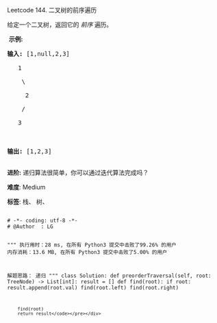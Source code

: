 Leetcode 144. 二叉树的前序遍历
<p>给定一个二叉树，返回它的&nbsp;<em>前序&nbsp;</em>遍历。</p>


<p>&nbsp;<strong>示例:</strong></p>



<pre><strong>输入:</strong> [1,null,2,3]  

   1

    \

     2

    /

   3 



<strong>输出:</strong> [1,2,3]

</pre>



<p><strong>进阶:</strong>&nbsp;递归算法很简单，你可以通过迭代算法完成吗？</p>





 **难度**: Medium



 **标签**: 栈、 树、 





<div class="hcb_wrap">
<pre class="prism undefined-numbers lang-python" data-lang="Python"><code>
# -*- coding: utf-8 -*-
# @Author  : LG

"""
执行用时：28 ms, 在所有 Python3 提交中击败了99.26% 的用户
内存消耗：13.6 MB, 在所有 Python3 提交中击败了5.00% 的用户

解题思路：
    递归
"""
class Solution:
    def preorderTraversal(self, root: TreeNode) -> List[int]:
        result = []
        def find(root):
            if root:
                result.append(root.val)
                find(root.left)
                find(root.right)

        find(root)
        return result</code></pre></div>
